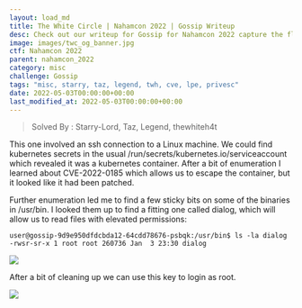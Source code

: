 ```yaml
---
layout: load_md
title: The White Circle | Nahamcon 2022 | Gossip Writeup
desc: Check out our writeup for Gossip for Nahamcon 2022 capture the flag competition.
image: images/twc_og_banner.jpg
ctf: Nahamcon 2022
parent: nahamcon_2022
category: misc
challenge: Gossip
tags: "misc, starry, taz, legend, twh, cve, lpe, privesc"
date: 2022-05-03T00:00:00+00:00
last_modified_at: 2022-05-03T00:00:00+00:00
---
```



> Solved By : Starry-Lord, Taz, Legend, thewhiteh4t

This one involved an ssh connection to a Linux machine. We could find kubernetes secrets in the usual /run/secrets/kubernetes.io/serviceaccount which revealed it was a kubernetes container.
After a bit of enumeration I learned about CVE-2022-0185 which allows us to escape the container, but it looked like it had been patched.

Further enumeration led me to find a few sticky bits on some of the binaries in /usr/bin. I looked them up to find a fitting one called dialog, which will allow us to read files with elevated permissions:

```
user@gossip-9d9e950dfdcbda12-64cdd78676-psbqk:/usr/bin$ ls -la dialog 
-rwsr-sr-x 1 root root 260736 Jan  3 23:30 dialog
```

![](https://i.imgur.com/EZjKAA0.png)

After a bit of cleaning up we can use this key to login as root.


![](https://i.imgur.com/jdEnsST.png)

